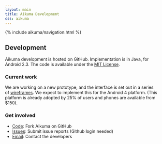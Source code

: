 ```yaml
---
layout: main
title: Aikuma Development
css: aikuma
---
```

{% include aikuma/navigation.html %}

## Development

Aikuma development is hosted on GitHub.
Implementation is in Java, for Android 2.3.
The code is available under the [MIT License](http://en.wikipedia.org/wiki/MIT_License).

### Current work

We are working on a new prototype, and the interface is set out in a series of [wireframes](./design.html).
We expect to implement this for the Android 4 platform. (This platform is already adopted by 25% of users and phones are available from $150).

### Get involved

* [Code](http://github.com/langtech/aikuma): Fork Aikuma on GitHub
* [Issues](http://github.com/langtech/aikuma/issues): Submit issue reports (Github login needed)
* [Email](mailto:lp20@gmail.com): Contact the developers

